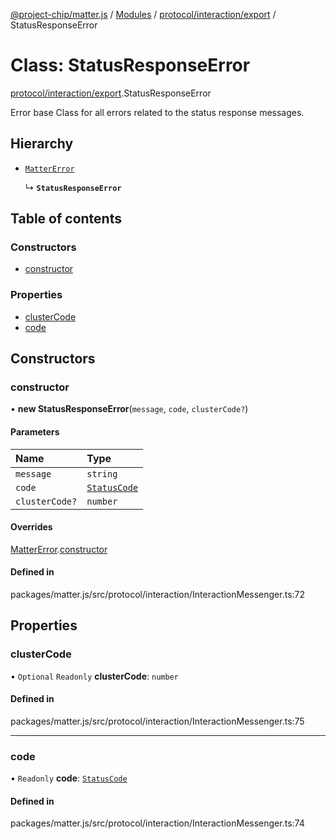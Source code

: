 [@project-chip/matter.js](../README.md) / [Modules](../modules.md) / [protocol/interaction/export](../modules/protocol_interaction_export.md) / StatusResponseError

# Class: StatusResponseError

[protocol/interaction/export](../modules/protocol_interaction_export.md).StatusResponseError

Error base Class for all errors related to the status response messages.

## Hierarchy

- [`MatterError`](common_export.MatterError.md)

  ↳ **`StatusResponseError`**

## Table of contents

### Constructors

- [constructor](protocol_interaction_export.StatusResponseError.md#constructor)

### Properties

- [clusterCode](protocol_interaction_export.StatusResponseError.md#clustercode)
- [code](protocol_interaction_export.StatusResponseError.md#code)

## Constructors

### constructor

• **new StatusResponseError**(`message`, `code`, `clusterCode?`)

#### Parameters

| Name | Type |
| :------ | :------ |
| `message` | `string` |
| `code` | [`StatusCode`](../enums/protocol_interaction_export.StatusCode.md) |
| `clusterCode?` | `number` |

#### Overrides

[MatterError](common_export.MatterError.md).[constructor](common_export.MatterError.md#constructor)

#### Defined in

packages/matter.js/src/protocol/interaction/InteractionMessenger.ts:72

## Properties

### clusterCode

• `Optional` `Readonly` **clusterCode**: `number`

#### Defined in

packages/matter.js/src/protocol/interaction/InteractionMessenger.ts:75

___

### code

• `Readonly` **code**: [`StatusCode`](../enums/protocol_interaction_export.StatusCode.md)

#### Defined in

packages/matter.js/src/protocol/interaction/InteractionMessenger.ts:74
